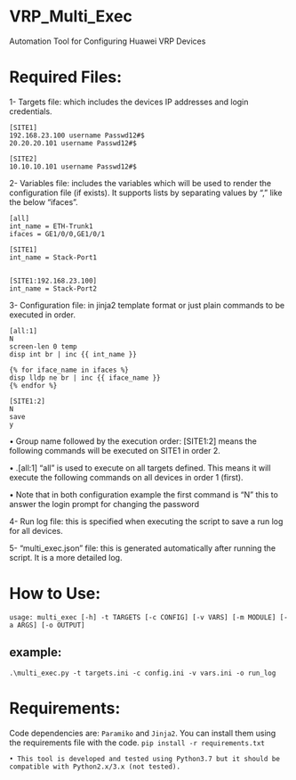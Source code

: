 # VRP_Multi_Exec
Automation Tool for Configuring Huawei VRP Devices

# Required Files:
1- Targets file: which includes the devices IP addresses and login credentials.
```
[SITE1]
192.168.23.100 username Passwd12#$
20.20.20.101 username Passwd12#$

[SITE2]
10.10.10.101 username Passwd12#$ 
```

2- Variables file: includes the variables which will be used to render the configuration file (if exists). It supports lists by separating values by “,” like the below “ifaces”.
```
[all]
int_name = ETH-Trunk1
ifaces = GE1/0/0,GE1/0/1

[SITE1]
int_name = Stack-Port1


[SITE1:192.168.23.100]
int_name = Stack-Port2
```

3- Configuration file: in jinja2 template format or just plain commands to be executed in order.
```
[all:1]
N
screen-len 0 temp
disp int br | inc {{ int_name }}

{% for iface_name in ifaces %}
disp lldp ne br | inc {{ iface_name }}
{% endfor %}

[SITE1:2]
N
save
y
```

  • Group name followed by the execution order: [SITE1:2] means the following commands will be executed on SITE1 in order 2.
  
  • .[all:1] “all” is used to execute on all targets defined. This means it will execute the following commands on all devices in order 1 (first).
  
  • Note that in both configuration example the first command is “N” this to answer the login prompt for changing the password

4- Run log file: this is specified when executing the script to save a run log for all devices.

5- “multi_exec.json” file: this is generated automatically after running the script. It is a more detailed log.

# How to Use:
```usage: multi_exec [-h] -t TARGETS [-c CONFIG] [-v VARS] [-m MODULE] [-a ARGS] [-o OUTPUT]```
  ## example:
  ```.\multi_exec.py -t targets.ini -c config.ini -v vars.ini -o run_log```

# Requirements:
Code dependencies are:
```Paramiko``` and ```Jinja2```. You can install them using the requirements file with the code.
```pip install -r requirements.txt```

    • This tool is developed and tested using Python3.7 but it should be compatible with Python2.x/3.x (not tested).
